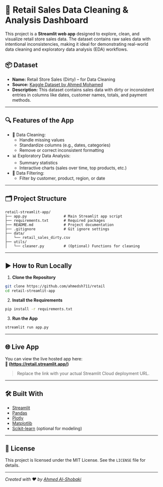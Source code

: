 # 🧼 Retail Sales Data Cleaning & Analysis Dashboard

This project is a **Streamlit web app** designed to explore, clean, and visualize retail store sales data. The dataset contains raw sales data with intentional inconsistencies, making it ideal for demonstrating real-world data cleaning and exploratory data analysis (EDA) workflows.

## 📦 Dataset

- **Name:** Retail Store Sales (Dirty) – for Data Cleaning  
- **Source:** [Kaggle Dataset by Ahmed Mohamed](https://www.kaggle.com/datasets/ahmedmohamed2003/retail-store-sales-dirty-for-data-cleaning)
- **Description:** This dataset contains sales data with dirty or inconsistent entries in columns like dates, customer names, totals, and payment methods.

---

## 🔍 Features of the App

- 🧹 Data Cleaning:
  - Handle missing values
  - Standardize columns (e.g., dates, categories)
  - Remove or correct inconsistent formatting
- 📊 Exploratory Data Analysis:
  - Summary statistics
  - Interactive charts (sales over time, top products, etc.)
- 📁 Data Filtering:
  - Filter by customer, product, region, or date

---

## 🗂️ Project Structure

```
retail-streamlit-app/
├── app.py                 # Main Streamlit app script
├── requirements.txt       # Required packages
├── README.md              # Project documentation
├── .gitignore             # Git ignore settings
├── data/
│   └── retail_sales_dirty.csv
├── utils/
│   └── cleaner.py         # (Optional) Functions for cleaning
```

---

## ▶️ How to Run Locally

1. **Clone the Repository**
```bash
git clone https://github.com/ahmedsh711/retail
cd retail-streamlit-app
```

2. **Install the Requirements**
```bash
pip install -r requirements.txt
```

3. **Run the App**
```bash
streamlit run app.py
```

---

## 🌐 Live App

You can view the live hosted app here:  
**🔗 (https://retail.streamlit.app/)**

> Replace the link with your actual Streamlit Cloud deployment URL.

---

## 🛠️ Built With

- [Streamlit](https://streamlit.io/)
- [Pandas](https://pandas.pydata.org/)
- [Plotly](https://plotly.com/)
- [Matplotlib](https://matplotlib.org/)
- [Scikit-learn](https://scikit-learn.org/) (optional for modeling)

---

## 📌 License

This project is licensed under the MIT License. See the `LICENSE` file for details.

---

*Created with ❤️ by [Ahmed Al-Shobaki](https://github.com/ahmedsh711)*
